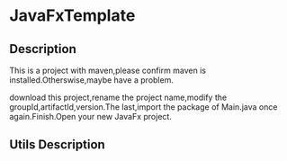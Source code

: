 # JavaFxTemplate

## Description
This is a project with maven,please confirm maven is installed.Otherswise,maybe have a problem.

download this project,rename the project name,modify the groupId,artifactId,version.The last,import the package of Main.java once again.Finish.Open your new JavaFx project.

## Utils Description
